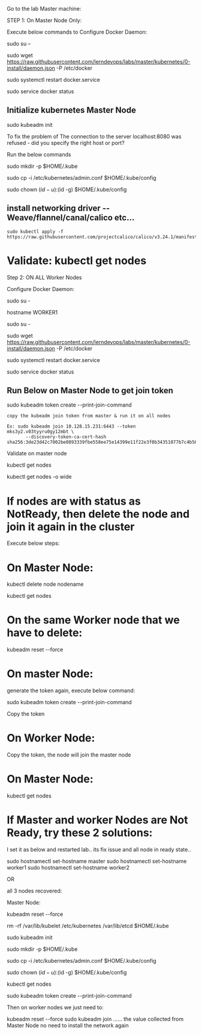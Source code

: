 Go to the lab Master machine:

STEP 1: On Master Node Only:

Execute below commands to Configure Docker Daemon: 

sudo su –
 
sudo wget https://raw.githubusercontent.com/lerndevops/labs/master/kubernetes/0-install/daemon.json -P /etc/docker

   sudo systemctl restart docker.service
   
   sudo service docker status
## Initialize kubernetes Master Node
 
   sudo kubeadm init 
 
To fix the problem of The connection to the server localhost:8080 was refused - did you specify the right host or port?
 
 Run the below commands 
 
   sudo mkdir -p $HOME/.kube
   
   sudo cp -i /etc/kubernetes/admin.conf $HOME/.kube/config
   
   sudo chown $(id -u):$(id -g) $HOME/.kube/config
 
   ## install networking driver -- Weave/flannel/canal/calico etc... 
 
    sudo kubectl apply -f https://raw.githubusercontent.com/projectcalico/calico/v3.24.1/manifests/calico.yaml
    
   
   # Validate:  kubectl get nodes


Step 2: ON ALL Worker Nodes


Configure Docker Daemon: 

sudo su - 

hostname WORKER1

sudo su -

   sudo wget https://raw.githubusercontent.com/lerndevops/labs/master/kubernetes/0-install/daemon.json -P /etc/docker
   
   sudo systemctl restart docker.service
   
   sudo service docker status
   
## Run Below on Master Node to get join token 
 
sudo kubeadm token create --print-join-command 

 
    copy the kubeadm join token from master & run it on all nodes
 
    Ex: sudo kubeadm join 10.128.15.231:6443 --token mks3y2.v03tyyru0gy12mbt \
           --discovery-token-ca-cert-hash sha256:3de23d42c7002be0893339fbe558ee75e14399e11f22e3f0b34351077b7c4b56
 
Validate on master node

kubectl get nodes

kubectl get nodes -o wide


If nodes are with status as NotReady, then delete the node and join it again in the cluster
===================================

Execute below steps:

On Master Node:
==================

kubectl delete node nodename

 kubectl get nodes
 
On the same Worker node that we have to delete:
============================================
 
 kubeadm reset --force
 
On master Node:
======================================
 
generate the token again, execute below command:
  
sudo kubeadm token create --print-join-command 
 
 Copy the token
 
On Worker Node:
===========================
 
 Copy the token, the node will join the master node
 
On Master Node:
 ==================
 
 kubectl get nodes
 
 
 If Master and worker Nodes are Not Ready, try these 2 solutions:
 ==================================================


I set it as below and restarted lab.. its fix issue and all node in ready state.. 

sudo hostnamectl set-hostname master
sudo hostnamectl set-hostname worker1
sudo hostnamectl set-hostname worker2


OR

all 3 nodes recovered: 

Master Node: 

kubeadm reset --force

rm -rf /var/lib/kubelet /etc/kubernetes /var/lib/etcd $HOME/.kube

sudo kubeadm init 

sudo mkdir -p $HOME/.kube

   sudo cp -i /etc/kubernetes/admin.conf $HOME/.kube/config
   
   sudo chown $(id -u):$(id -g) $HOME/.kube/config
   
kubectl get nodes

sudo kubeadm token create --print-join-command 

Then on worker nodes we just need to: 

kubeadm reset --force
sudo kubeadm join ...... the value collected from Master Node
no need to install the network again




 
 
 
 
